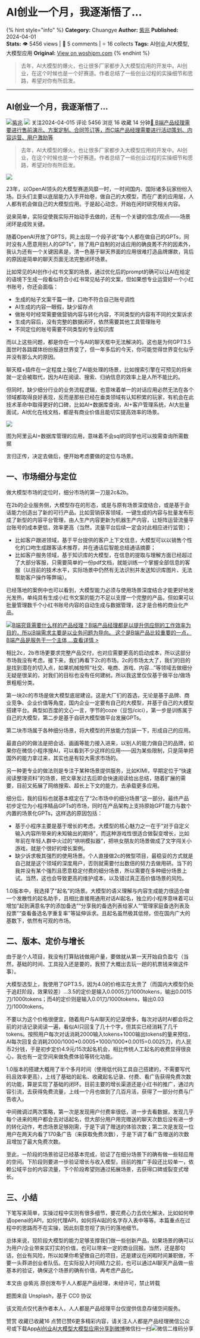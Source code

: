 # AI创业一个月，我逐渐悟了…
{% hint style="info" %}
**Category:** Chuangye
**Author:** [紫兆](https://www.woshipm.com/u/719347)
**Published:** 2024-04-01  
**Stats:** 👁️ 5456 views | 💬 5 comments | ⭐ 16 collects
**Tags:** AI创业,AI大模型,大模型应用
**Original:** [View on woshipm.com](https://www.woshipm.com/chuangye/6023937.html)
{% endhint %}
> 去年，AI大模型的爆火，也让很多厂家都步入大模型应用的开发中。AI创业，在这个时候也是一个好赛道。作者总结了一些创业过程的实操细节和思路，希望对你有所启发。

---

## AI创业一个月，我逐渐悟了…

[![](https://static.woshipm.com/view/woshipm_api_def_20240324174120_9943.jpg?imageView2/1/w/72/h/72/q/100)](https://www.woshipm.com/u/719347)[紫兆](https://www.woshipm.com/u/719347) ![](https://static.woshipm.com/tag/1101_1@2x.png) 关注2024-04-015 评论 5456 浏览 16 收藏 14 分钟[🔗 B端产品经理需要进行售前演示、方案定制、合同签订等，而C端产品经理需要进行活动策划、内容运营、用户激励等](https://ke.qidianla.com/courses/bcpm)

> 去年，AI大模型的爆火，也让很多厂家都步入大模型应用的开发中。AI创业，在这个时候也是一个好赛道。作者总结了一些创业过程的实操细节和思路，希望对你有所启发。

![](https://image.woshipm.com/2023/04/13/f642ff6a-d9de-11ed-bd5e-00163e0b5ff3.jpg)

23年，以OpenAI领头的大模型赛道风靡一时，一时间国内、国际诸多玩家纷纷入场。巨头们主要以底层能力入手开始卷，做自己的大模型，而在广袤的应用层，人人都有机会做自己的大模型应用。于是起心动念，开始在闲时研究相关内容。

说来简单，实际促使我实际开始动手去做的，还有一个关键的信念/观点——场景闭环是成败关键。

随着OpenAI开放了GPTS，网上出现一个段子说“每个人都在做自己的GPTs，同时没有人愿意用别人的GPTs”，除了用户自制的对话应用的确良莠不齐的因素外，我认为还有一个关键因素是，清一色基于聊天界面的应用很难打造品牌爆款，背后的原因是简单的聊天页面无法完整闭环场景。

比如常见的AI创作小红书文案的场景，通过优化后的prompt的确可以让AI在给定的语境下生成一段看似符合小红书常见帖子的文案，但如果想专业运营好一个小红书账号，你还会面临：

*   生成的帖子文案千篇一律，口吻不符合自己账号调性
*   AI生成的内容一眼假，缺少留存点
*   做账号时经常需要做营销内容与转化内容，不同类型的内容有不同的文案诉求
*   生成内容后，没有完整的数据闭环，依然需要其他工具管理账号
*   不同定位的账号需要不同类型的专业知识库

而以上这些问题，都是你在一个与AI的聊天框中无法解决的。这也是为何GPT3.5面世时各路媒体纷纷报道世界变了，但一年多后的今天，你可能觉得世界变化似乎并没有那么大的原因。

聊天框+插件在一定程度上强化了AI能处理的场景，比如搜索引擎在可预见的将来就一定会被取代，因为AI在阅读、搜索、归纳信息的效率上是人所不能比的。

但同时，缺少细分行业的业务流程逻辑，也意味着单一的对话应用必然无法在各个领域都取得良好表现，反而是那些已经在垂类领域有认知积累的玩家，有机会在此技术革命中取得更好的口碑，比如AI+数据库查询，AI+客户管理系统，AI大批量面试，AI优化在线文档，都是有商业价值且能切实提高效率的场景。

![](https://image.woshipm.com/2024/03/31/41cd06e6-ef29-11ee-9b16-00163e0b5ff3.png)

图为阿里云AI+数据库管理的应用，意味着不会sql的同学也可以按需查询所需数据

言归正传，决定去做后，便开始考虑要做的定位与场景。

## 一、市场细分与定位

做大模型市场的定位时，细分市场的第一刀是2c&2b。

在2b的企业服务侧，大模型存在的形态，或是与原有场景深度结合，或是基于会话能力创造出了新的可行产品。比如营销获客领域，一键生成的内容与批量发布形成了新型的内容平台管理，由人生产内容更新为机器生产内容，让矩阵运营流量平台账号的成本更低，效率更高（当然，流量平台后续一定会对此相应进行监管）；

*   比如客户跟进领域，基于平台提供的客户上下文信息，大模型可以以销售个性化的口吻生成跟客话术推荐，并在通话后智能总结通话摘要；
*   比如客户服务领域，基于知识库的大模型，在信息的提取与理解方面已经超过了大部分客服，只需要简单的一份pdf文档，就能训练一个掌握全部信息的客服（以目前的技术水平，实际场景中仍然有无法识别并发送知识库图片、无法帮助客户操作等弊端）。

已经落地的案例中也可以看到，大模型能力必须与使用场景深度结合才能更好地发光发热，单纯具有生成小红书文案的能力不足以支撑一个完整的产品，但如果可以批量管理数千个小红书账号内容的自动生成与数据管理，这才是合格的商业化产品。

[![](https://image.woshipm.com/2023/08/02/f7cafd68-30e3-11ee-9da3-00163e0b5ff3.png)B端究竟需要什么样的产品经理？B端产品经理都是以提升供应侧的工作效率为目的，所以B端需求主要是以业务问题为导向。 这个是B端产品比较重要的一点，B端产品是服务于一个主体 ...查看详情 >](https://ke.qidianla.com/courses/bcpm)

相比2c，2b市场更要求完整产品交付，也对应需要更高的启动成本，所以这部分市场我没有考虑。接下来，我们再看下2c的市场。2c的市场太大了，我们的目的是找到潜在的切入点，如果机械按照“社交、电商、游戏、内容…”等领域去做细分无疑是很呆的，对我们的目标也没有任何建树。所以我这里仅仅基于做平台/做场景粗粗分类。

第一块2c的市场是做大模型底层建设。这是大厂们的首选，无论是基于品牌、商业竞争、企业价值等角度，国内企业一定要有自己的大模型，并基于自己的大模型搭建平台。典型如百度的文心一言，字节的coze（豆包/cici），第一步是训练属于自己的大模型，第二步是基于自研大模型做平台发展GPTs。

第二块市场属于各种细分场景，将大模型的开放能力包装一下，形成自己的应用。

最直白的的做法是把会话、画画等能力接入进来，以别人的能力做自己的品牌，如果你在微信小程序搜AI，可以看到不少这样的应用——因为某些限制，只是简单把国外的能力拿过来，其实也是有较大需求市场的。

另一种更专业的做法则是专注于某种场景提供服务，比如KIMI，早期定位于“快速阅读整理资料”的场景，把文章发过去后即会快速阅读给出总结，随着扩展的需要，目前又拓展了网络搜索、超长上下文的能力，去承载更多应用。

细分后，我的目标也就基本框定在了“2c市场中的细分场景”这一部分。最终产品初步定位为小程序精品GPTs的市场，同时在产品架构上支持原始GPT能力与数个内置的场景化GPTs，这样选的原因包括：

*   基于小程序主要是基于增长的考虑。大模型的核心魅力之一在于“对于自定义输入内容所带来的未知输出的期待”，而这种游戏性很适合做裂变增长，比如年前在年轻人群中火过的“哄哄模拟器”，把哄女朋友的场景做成了文字闯关小游戏，就是个很好的增长案例。
*   缺少诉求极其强烈的使用场景。个人直接做2c的微型项目，最稳妥的方式就是自己就是这个领域的深度用户，否则就需要付出数倍的努力去做用研。当下的我并没有某个强烈且愿意稳定付费的细分场景，所以需要在多种细分场景上试。当然，这也会导致更高的维护成本，以及错过真正高价值场景的风险。

1.0版本中，我选择了“起名”的场景。大模型的语义理解与内容生成能力很适合做一个发散性的起名助手，且相比直接用通用对话AI起名，独立的小程序意味着可以增加“起到满意名字的添加备选”“分享我的备选列表给家人”“管理家庭备选列表及投票”“查看备选名字重复率”等延伸诉求。且起名虽然极其低频，但在国内广大的基数下，依然有可观的市场。

## 二、版本、定价与增长

由于是个人项目，我没有打算贴钱做用户量，要做就从第一天开始自负盈亏（当然，基础的时间、工具投入还是要的，我预了大概出去玩一趟的机票钱来做这件事）。

大模型选型上，我使用了GPT3.5，因为4.0的价格实在太贵了（而国内大模型仍处于追赶阶段，效果较差）…3.5的定价是输入0.0005刀/1000tokens，输出0.0015刀/1000tokens；而4的定价则是输入0.01刀/1000tokens，输出0.03刀/1000tokens。

不要以为这个价格很便宜，随着用户与AI聊天的记录增多，每次对话时AI都会将之前的对话记录阅读一遍，看似AI只回复了几十个字，但其实已经消耗了几千tokens。按照用户每次对话消耗2000输入tokens+1000输出tokens的量来预估，AI每次回复会消耗2000/1000\*0.0005+1000/1000\*0.0015=0.0025刀，约人民币2分钱，于是初步定价4.9元/15次起名机会，相比传统人工起名的收费显得很良心，我也有一定空间来做免费体验等转化功能。

1.0版本的搭建大概用了半个多月时间（使用低代码工具自己搭建的，不需要写代码且效率更高），上线了基础的起名、收藏起名记录、付费、看广告获得免费次数的功能，算是实现了基础的闭环。目前主要的增长渠道还是小红书的推广，通过内容引流，去获得免费流量，上线一个月也做到了几百月活，获得了一部分付费与广告收入。

中间微调过两次策略，第一次是发现用户付费率很低，进一步去看数据，发现几乎每个进来的用户都会去对话起名，但大部分用户用完赠送的聊天次数后没有进一步的转化动作，考虑场景足够刚需，于是下调了赠送的体验次数；第二次是发现一位用户在两天内看了170条广告（来获取免费次数），于是下调了看广告赠送的次数且增加了最大免费次数。

至此，一阶段的场景验证已经基本完成，验证了在细分场景下的确有做一些轻应用的空间。下阶段则要进一步验证增长与收入模型，目前的推广手段还比较单一，依赖公域平台的内容流量，下个阶段希望则通过拓展场景，去获得口碑或裂变式增长。

## 三、小结

下笔写来简单，实操过程中实则有很多细节，要花费心力去优化解决，比如如何申请openai的API，如何代理API，如何将AI起的名字存入表中等等。本篇重点在过程中的思路而不在实操，因此刻意忽视了执行的落地细节。

总体来说，现阶段大模型的能力足够支撑我们做一些创新产品，如果场景的确可以为用户/企业带来实打实的价值，也可以带来一定的商业回报。当然，还是那句话，创业有风险，所以如果你希望做自己的项目，还是建议在闲暇时间兼职做，不要一头莽进创业者队伍。在实际投入时间精力之前，也可以通过AI聊天产品做一些基本的验证，确保这个场景的确有价值，再考虑产品化。

本文由 @紫兆 原创发布于人人都是产品经理，未经许可，禁止转载

题图来自 Unsplash，基于 CC0 协议

该文观点仅代表作者本人，人人都是产品经理平台仅提供信息存储空间服务。

赞赏 收藏已收藏16 点赞已赞6更多精彩内容，请关注人人都是产品经理微信公众号或下载App[AI创业](https://www.woshipm.com/tag/ai%e5%88%9b%e4%b8%9a)[AI大模型](https://www.woshipm.com/tag/ai%e5%a4%a7%e6%a8%a1%e5%9e%8b)[大模型应用](https://www.woshipm.com/tag/%e5%a4%a7%e6%a8%a1%e5%9e%8b%e5%ba%94%e7%94%a8)[分享到微博](https://service.weibo.com/share/share.php?appkey=2775287854&title=AI创业一个月，我逐渐悟了…&url=https://www.woshipm.com/chuangye/6023937.html&pic=https://image.woshipm.com/2023/04/13/f642ff6a-d9de-11ed-bd5e-00163e0b5ff3.jpg)微信扫一扫![微信二维码](https://api.pwmqr.com/qrcode/create/?url=https://www.woshipm.com/chuangye/6023937.html)分享